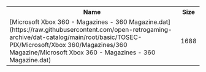<table>
<tr><th>Name</th><th>Size</th></tr>
<tr><td>
[Microsoft Xbox 360 - Magazines - 360 Magazine.dat](https://raw.githubusercontent.com/open-retrogaming-archive/dat-catalog/main/root/basic/TOSEC-PIX/Microsoft/Xbox 360/Magazines/360 Magazine/Microsoft Xbox 360 - Magazines - 360 Magazine.dat)
</td><td>1688</td></tr>
</table>
